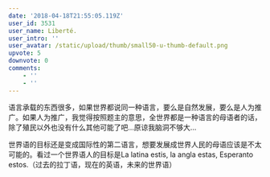 ```yaml
---
date: '2018-04-18T21:55:05.119Z'
user_id: 3531
user_name: Liberté.
user_intro: ''
user_avatar: /static/upload/thumb/small50-u-thumb-default.png
upvote: 5
downvote: 0
comments:
    - ''
    - ''
---
```


语言承载的东西很多，如果世界都说同一种语言，要么是自然发展，要么是人为推广。如果人为推广，我觉得按照题主的意思，全世界都是一种语言的母语者的话，除了殖民以外也没有什么其他可能了吧…原谅我脑洞不够大…

世界语的目标还是变成国际性的第二语言，想要发展成世界人民的母语应该是不太可能的。看过一个世界语人的目标是La latina estis, la angla estas, Esperanto estos.（过去的拉丁语，现在的英语，未来的世界语）
